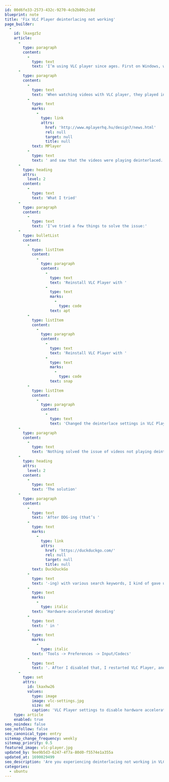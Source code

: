 ```yaml
---
id: 00d6fe33-2573-432c-9270-4cb2b80c2c8d
blueprint: note
title: 'Fix VLC Player deinterlacing not working'
page_builder:
  -
    id: lkaxgz5z
    article:
      -
        type: paragraph
        content:
          -
            type: text
            text: 'I’m using VLC player since ages. First on Windows, which I have not been using since 2009. Since then I’ve been running Ubuntu. For some reason I did not see that deinterlacing was nog working correctly.'
      -
        type: paragraph
        content:
          -
            type: text
            text: 'When watching videos with VLC player, they played interlaced, and I noticed a few days back that they were. So, I tried '
          -
            type: text
            marks:
              -
                type: link
                attrs:
                  href: 'http://www.mplayerhq.hu/design7/news.html'
                  rel: null
                  target: null
                  title: null
            text: MPlayer
          -
            type: text
            text: ' and saw that the videos were playing deinterlaced.'
      -
        type: heading
        attrs:
          level: 2
        content:
          -
            type: text
            text: 'What I tried'
      -
        type: paragraph
        content:
          -
            type: text
            text: 'I’ve tried a few things to solve the issue:'
      -
        type: bulletList
        content:
          -
            type: listItem
            content:
              -
                type: paragraph
                content:
                  -
                    type: text
                    text: 'Reinstall VLC Player with '
                  -
                    type: text
                    marks:
                      -
                        type: code
                    text: apt
          -
            type: listItem
            content:
              -
                type: paragraph
                content:
                  -
                    type: text
                    text: 'Reinstall VLC Player with '
                  -
                    type: text
                    marks:
                      -
                        type: code
                    text: snap
          -
            type: listItem
            content:
              -
                type: paragraph
                content:
                  -
                    type: text
                    text: 'Changed the deinterlace settings in VLC Player'
      -
        type: paragraph
        content:
          -
            type: text
            text: 'Nothing solved the issue of videos not playing deinterlaced.'
      -
        type: heading
        attrs:
          level: 2
        content:
          -
            type: text
            text: 'The solution'
      -
        type: paragraph
        content:
          -
            type: text
            text: 'After DDG-ing (that’s '
          -
            type: text
            marks:
              -
                type: link
                attrs:
                  href: 'https://duckduckgo.com/'
                  rel: null
                  target: null
                  title: null
            text: DuckDuckGo
          -
            type: text
            text: '-ing) with various search keywords, I kind of gave up, and switched to MPlayer. But since I don’t like to give up, I started looking at different settings in VLC Player and came across the '
          -
            type: text
            marks:
              -
                type: italic
            text: 'Hardware-accelerated decoding'
          -
            type: text
            text: ' in '
          -
            type: text
            marks:
              -
                type: italic
            text: 'Tools -> Preferences -> Input/Codecs'
          -
            type: text
            text: '. After I disabled that, I restarted VLC Player, and the issue was gone.'
      -
        type: set
        attrs:
          id: lkaxhw26
          values:
            type: image
            image: vlc-settings.jpg
            size: md
            caption: 'VLC Player settings to disable hardware accelerated decoding'
    type: article
    enabled: true
seo_noindex: false
seo_nofollow: false
seo_canonical_type: entry
sitemap_change_frequency: weekly
sitemap_priority: 0.5
featured_image: vlc-player.jpg
updated_by: 9ee9b5d3-6247-4f7a-80d0-f5574e1a355a
updated_at: 1690029499
seo_description: 'Are you experiencing deinterlacing not working in VLC player, while it is enabled in the settings? Read this note to find a possible solution.'
categories:
  - ubuntu
---
```

